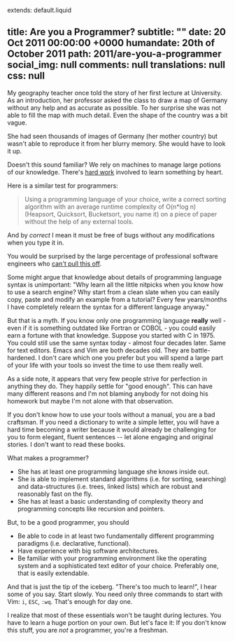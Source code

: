 extends: default.liquid

title:      Are you a Programmer?
subtitle: ""
date:       20 Oct 2011 00:00:00 +0000
humandate:  20th of October 2011
path:       2011/are-you-a-programmer
social_img: null
comments: null
translations: null
css: null
---

My geography teacher once told the story of her first lecture at University.
As an introduction, her professor asked the class to draw
a map of Germany without any help and as accurate as possible. To her surprise she was not
able to fill the map with much detail. Even the shape of the country was a bit vague.

She had seen thousands of images of Germany (her mother country) but
wasn't able to reproduce it from her blurry memory. She would have to look it up.

Doesn't this sound familiar? We rely on machines to manage large potions
of our knowledge. There's [hard work](/2011/On-hard-work) involved to learn something by heart.

Here is a similar test for programmers:

> Using a programming language of your choice, write a correct sorting
> algorithm with an average runtime complexity of O(n*log n) (Heapsort,
> Quicksort, Bucketsort, you name it) on a piece of paper without the help of any
> external tools.

And by *correct* I mean it must be free of bugs without any modifications when you type it in.

You would be surprised by the large percentage of professional software
engineers who [can't pull this off](http://www.codinghorror.com/blog/2007/02/why-cant-programmers-program.html).

Some might argue that knowledge about details of programming language
syntax is unimportant: "Why learn all the little nitpicks when you know
how to use a search engine? Why start from a clean slate when you can easily
copy, paste and modify an example from a tutorial?
Every few years/months I have completely relearn the syntax for a different language anyway."

But that is a myth. If you know only
one programming language **really** well - even if it is something
outdated like Fortran or COBOL - you could easily earn a fortune with
that knowledge. Suppose you started with C in 1975. You could still
use the same syntax today - almost four decades later.
Same for text editors. Emacs and Vim are both decades
old. They are battle-hardened. I don't care which one you prefer but you
will spend a large part of your life with your tools so invest the time to use
them really well.

As a side note, it appears that very few people strive for perfection in anything they do.
They happily settle for "good enough". This can have many different reasons and I'm not
blaming anybody for not doing his homework but maybe I'm not alone with
that observation.

If you don't know how to use your tools without a manual, you are a bad craftsman.
If you need a dictionary to write a simple letter, you will have a hard
time becoming a writer because it would already be challenging for you to form elegant, fluent
sentences -- let alone engaging and original stories.
I don't want to read these books.

What makes a programmer?

* She has at least one programming language she knows inside out.
* She is able to implement standard algorithms (i.e. for sorting, searching)
  and data-structures (i.e. trees, linked lists) which are robust and
reasonably fast on the fly.
* She has at least a basic understanding of complexity theory and
  programming concepts like recursion and pointers.

But, to be a good programmer, you should

* Be able to code in at least two fundamentally different programming
  paradigms (i.e. declarative, functional).
* Have experience with big software architectures.
* Be familiar with your programming environment like the operating system and a sophisticated text editor of your choice. Preferably one, that is
  easily extendable.

And that is just the tip of the iceberg.
"There's too much to learn!", I hear some of you say.
Start slowly.
You need only three commands to start with Vim: `i`, `ESC`, `:wq`.
That's enough for day one.

I realize that most of these essentials won't be taught during lectures.
You have to learn a huge portion on your own.
But let's face it: If you don't know this stuff, you are *not* a programmer, you're a freshman.
